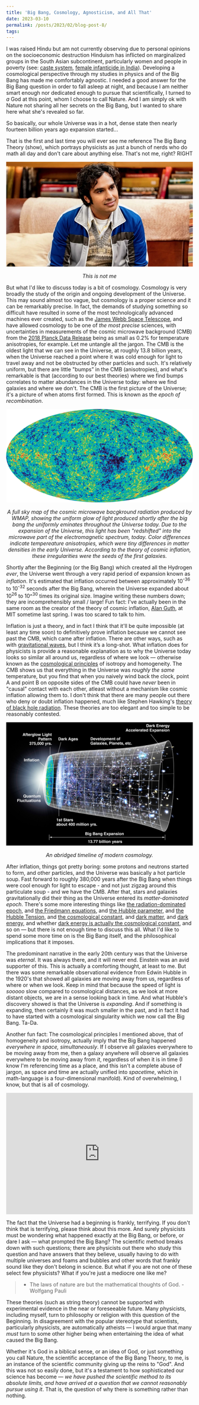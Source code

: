 ```yaml
---
title: 'Big Bang, Cosmology, Agnosticism, and All That'
date: 2023-03-10
permalink: /posts/2023/02/blog-post-8/
tags:
---
```


I was raised Hindu but am not currently observing due to personal opinions on the socioeconomic destruction Hinduism has inflicted on marginalized groups in the South Asian subcontinent, particularly women and people in poverty (see: [caste system](https://en.wikipedia.org/wiki/Caste#In_South_Asia), [female infanticide in India](https://en.wikipedia.org/wiki/Female_infanticide_in_India)). Developing a cosmological perspective through my studies in physics and of the Big Bang has made me comfortably agnostic. I needed a good answer for the Big Bang question in order to fall asleep at night, and because I am neither smart enough nor dedicated enough to pursue that scientifically, I turned to *a* God at this point, whom I choose to call Nature. And I am simply ok with Nature not sharing all her secrets on the Big Bang, but I wanted to share here what she's revealed so far.

So basically, our whole Universe was in a hot, dense state then nearly fourteen billion years ago expansion started...

That is the first and last time you will ever see me reference The Big Bang Theory (show), which portrays physicists as just a bunch of nerds who do math all day and don't care about anything else. That's not me, right? RIGHT

![higgs](/images/rajesh.png)
<p align="center">
  <em>This is not me</em>
</p>

But what I'd like to discuss today is a bit of cosmology. Cosmology is very broadly the study of the origin and ongoing development of the Universe. This may sound almost too vague, but cosmology is a proper science and it can be remarkably precise. In fact, the demands of studying something so difficult have resulted in some of the most technologically advanced machines ever created, such as the [James Webb Space Telescope](https://www.nasa.gov/mission_pages/webb/main/index.html), and have allowed cosmology to be one of *the most precise* sciences, with uncertainties in measurements of the cosmic microwave background (CMB) from the [2018 Planck Data Release](https://arxiv.org/abs/1807.06209) being as small as 0.2% for temperature anisotropies, for example. Let me untangle all the jargon. The CMB is the oldest light that we can see in the Universe, at roughly 13.8 billion years, when the Universe reached a point where it was cold enough for light to travel away and not be obstructed by other particles and such. It's relatively uniform, but there are little "bumps” in the CMB (anisotropies), and what's remarkable is that (according to our best theories) where we find bumps correlates to matter abundances in the Universe today: where we find galaxies and where we don't. The CMB is the first picture of the Universe; it's a picture of when atoms first formed. This is known as the *epoch of recombination*.

![higgs](/images/cmb.jpg)
<p align="center">
  <em>A full sky map of the cosmic microwave bacgkround radiation produced by WMAP, showing the uniform glow of light produced shortly after the big bang the uniformly eminates throughout the Universe today. Due to the expansion of the Universe, this light has been "redshifted" into the microwave part of the electromagnetic spectrum, today. Color differences indicate tempereature anisotropies, which were tiny differences in matter densities in the early Universe. According to the theory of cosmic inflation, these irregularities were the seeds of the first galaxies. </em>
</p>

Shortly after the Beginning (or the Big Bang) which created all the Hydrogen *ever*, the Universe went through a very rapid period of expansion known as *inflation*. It's estimated that inflation occurred between approximately 10<sup>-36</sup> to 10<sup>-32</sup> seconds after the Big Bang, wherein the Universe expanded about 10<sup>26</sup> to 10^<sup>30</sup> times its original size. Imagine writing these numbers down; they are incomprehensibly small / large! Fun fact: I've actually been in the same room as the creator of the theory of cosmic inflation, [Alan Guth](https://en.wikipedia.org/wiki/Alan_Guth), at MIT sometime last spring. I was too scared to talk to him.

Inflation is just a theory, and in fact I think that it'll be quite impossible (at least any time soon) to definitively prove inflation because we cannot see past the CMB, which came after inflation. There are other ways, such as with [gravitational waves](https://www.ligo.caltech.edu/page/gravitational-waves), but I think it’s a long-shot. What inflation does for physicists is provide a reasonable explanation as to why the Universe today looks so similar all around us, regardless of where we look — otherwise known as the [cosmological principles](https://en.wikipedia.org/wiki/Cosmological_principle) of isotropy and homogeneity. The CMB shows us that everything in the Universe was *roughly the same* temperature, but you find that when you naively wind back the clock, point A and point B on opposite sides of the CMB could have *never* been in "causal" contact with each other, atleast without a mechanism like cosmic inflation allowing them to. I don't think that there are many people out there who deny or doubt inflation happened, much like Stephen Hawking's [theory of black hole radiation](https://www.brainmaster.com/software/pubs/physics/Hawking%20Particle%20Creation.pdf). These theories are too elegant and too simple to be reasonably contested.

![higgs](/images/cosmo-timeline.jpg)
<p align="center">
  <em>An abridged timeline of modern cosmology.</em>
</p>

After inflation, things got pretty boring: some protons and neutrons started to form, and other particles, and the Universe was basically a hot particle soup. Fast forward to roughly 380,000 years after the Big Bang when things were cool enough for light to escape - and not just zigzag around this particulate soup - and we have the CMB. After that, stars and galaxies gravitationally did their thing as the Universe entered its *matter-dominated epoch*. There's some more interesting things like [the radiation-dominated epoch](https://en.wikipedia.org/wiki/Scale_factor_(cosmology)#Radiation-dominated_era), and [the Friedmann equations](https://en.wikipedia.org/wiki/Friedmann_equations), and [the Hubble parameter](https://en.wikipedia.org/wiki/Hubble%27s_law), and [the Hubble Tension](https://bigthink.com/hard-science/hubble-tension-cosmology-crisis/), and [the cosmological constant](https://en.wikipedia.org/wiki/Cosmological_constant), and [dark matter](https://en.wikipedia.org/wiki/Dark_matter), and [dark energy](https://en.wikipedia.org/wiki/Dark_energy), and whether [dark energy is actually the cosmological constant](https://www.scientificamerican.com/article/the-cosmological-constant-is-physics-most-embarrassing-problem/), and so on — but there is not enough time to discuss this all. What I'd like to spend some more time on is the Big Bang itself, and the philosophical implications that it imposes.

The predominant narrative in the early 20th century was that the Universe was *eternal*. It was always there, and it will never end. Einstein was an avid supporter of this. This is actually a comforting thought, at least to me. But there was some remarkable observational evidence from Edwin Hubble in the 1920's that showed all galaxies are moving away from us, regardless of where or when we look. Keep in mind that because the speed of light is *sooooo* slow compared to cosmological distances, as we look at more distant objects, we are in a sense looking back in time. And what Hubble's discovery showed is that the Universe is *expanding*. And if something is expanding, then certainly it was much smaller in the past, and in fact it had to have started with a cosmological singularity which we now call the Big Bang. Ta-Da.

Another fun fact: The cosmological principles I mentioned above, that of homogeneity and isotropy, actually imply that the Big Bang happened *everywhere in space, simultaneously*. If I observe all galaxies everywhere to be moving away from me, then a galaxy anywhere will observe all galaxies everywhere to be moving away from *it*, regardless of when it is in time (I know I'm referencing time as a place, and this isn't a complete abuse of jargon, as space and time are actually unified into *spacetime*, which in math-language is a four-dimensional manifold). Kind of overwhelming, I know, but that is all of cosmology.

<div style='position:relative; padding-bottom:calc(56.25% + 44px)'><iframe src="https://giphy.com/embed/iicDrNGWxHmDrIni6j" frameborder='0' scrolling='no' width='100%' height='100%' style='position:absolute;top:0;left:0;' allowfullscreen></iframe></div><p> <a href="https://giphy.com/gifs/europeanspaceagency-space-esa-european-agency-iicDrNGWxHmDrIni6j"></a></p>

The fact that the Universe had a beginning is frankly, terrifying. If you don't think that is terrifying, please think about this more. And surely physicists must be wondering what happened exactly at the Big Bang, or before, or dare I ask — what prompted the Big Bang? The scientific method breaks down with such questions; there are physicists out there who study this question and have answers that they believe, usually having to do with multiple universes and foams and bubbles and other words that frankly sound like they don't belong in science. But what if you are not one of these select few physicists? What if you're just a mediocre one like me?

> * The laws of nature are but the mathematical thoughts of God. - Wolfgang Pauli

These theories (such as string theory) cannot be supported with experimental evidence in the near or foreseeable future. Many physicists, including myself, turn to philosophy or religion with this question of the Beginning. In disagreement with the popular stereotype that scientists, particularly physicists, are automatically atheists — I would argue that many *must* turn to some other higher being when entertaining the idea of what caused the Big Bang.

Whether it's God in a biblical sense, or an idea of God, or just something you call Nature, the scientific acceptance of the Big Bang Theory, to me, is an instance of the scientific community giving up the reins to "God". And this was not so easily done, but it's a testament to how sophisticated our science has become — *we have pushed the scientific method to its absolute limits, and have arrived at a question that we cannot reasonably pursue using it*. That is, the question of why there is something rather than nothing.